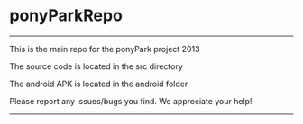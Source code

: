 ponyParkRepo
============
******************************************************
This is the main repo for the ponyPark project 2013

The source code is located in the src directory

The android APK is located in the android folder

Please report any issues/bugs you find.  We appreciate your help!

*******************************************************

